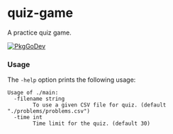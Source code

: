 # quiz-game
A practice quiz game.

[![PkgGoDev](https://pkg.go.dev/badge/github.com/sachinkumarsingh092/quiz-game/)](https://pkg.go.dev/github.com/sachinkumarsingh092/quiz-game/)

### Usage

The `-help` option prints the following usage:

```
Usage of ./main:
  -filename string
    	To use a given CSV file for quiz. (default "./problems/problems.csv")
  -time int
    	Time limit for the quiz. (default 30)
```
